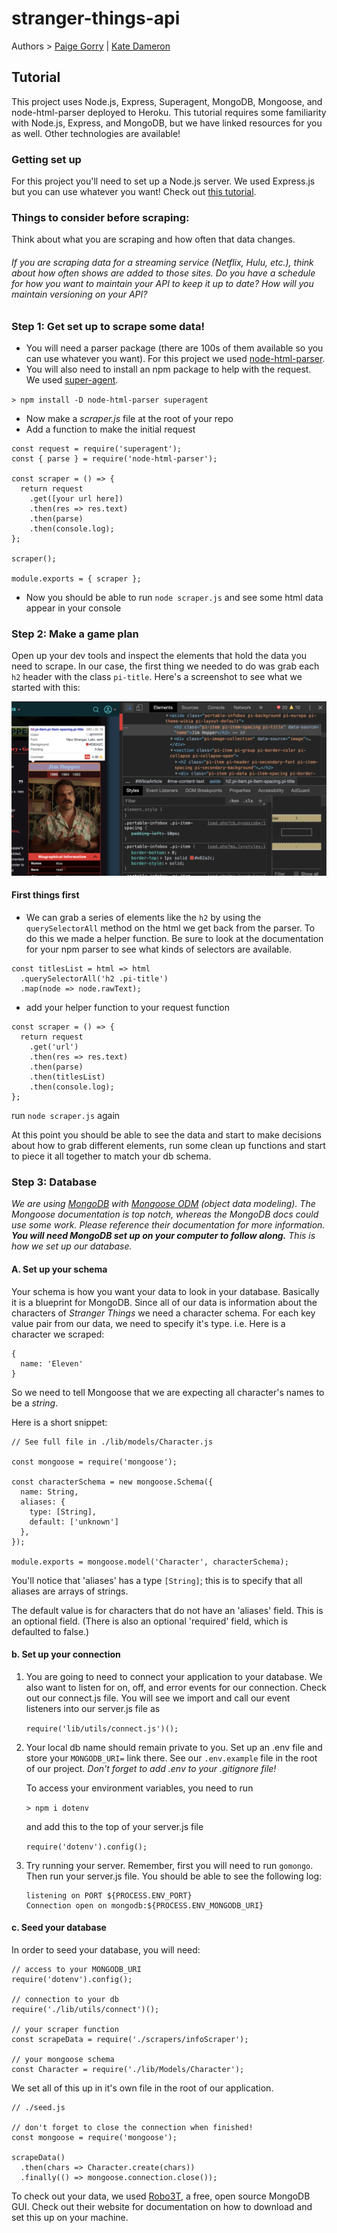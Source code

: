 # stranger-things-api

Authors > [Paige Gorry](https://github.com/paigeegorry) | 
[Kate Dameron](https://github.com/katedam)

## Tutorial

This project uses Node.js, Express, Superagent, MongoDB, Mongoose, and node-html-parser deployed to Heroku. This tutorial requires some familiarity with Node.js, Express, and MongoDB, but we have linked resources for you as well. Other technologies are available!

### Getting set up

For this project you'll need to set up a Node.js server. We used Express.js but you can use whatever you want! Check out [this tutorial](https://www.guru99.com/node-js-express.html).

### Things to consider before scraping:
Think about what you are scraping and how often that data changes. 
  ###### If you are scraping data for a streaming service (Netflix, Hulu, etc.), think about how often shows are added to those sites. Do you have a schedule for how you want to maintain your API to keep it up to date? How will you maintain versioning on your API? 

### Step 1: Get set up to scrape some data!

- You will need a parser package (there are 100s of them available so you can use whatever you want). For this project we used [node-html-parser](https://www.npmjs.com/package/node-html-parser).
- You will also need to install an npm package to help with the request. We used [super-agent](https://www.npmjs.com/package/superagent).

`> npm install -D node-html-parser superagent`

- Now make a _scraper.js_ file at the root of your repo
- Add a function to make the initial request

```
const request = require('superagent');
const { parse } = require('node-html-parser');

const scraper = () => {
  return request
    .get([your url here])
    .then(res => res.text)
    .then(parse)
    .then(console.log);
};

scraper();

module.exports = { scraper };
```

- Now you should be able to run `node scraper.js` and see some html data appear in your console

### Step 2: Make a game plan

Open up your dev tools and inspect the elements that hold the data you need to scrape. In our case, the first thing we needed to do was grab each `h2` header with the class `pi-title`. Here's a screenshot to see what we started with this:

![Game Plan](inspectView.png)

#### First things first

- We can grab a series of elements like the `h2` by using the `querySelectorAll` method on the html we get back from the parser. To do this we made a helper function. Be sure to look at the documentation for your npm parser to see what kinds of selectors are available.

```
const titlesList = html => html
  .querySelectorAll('h2 .pi-title')
  .map(node => node.rawText);
```

- add your helper function to your request function

```
const scraper = () => {
  return request
    .get('url')
    .then(res => res.text)
    .then(parse)
    .then(titlesList)
    .then(console.log);
};
```

run `node scraper.js` again

At this point you should be able to see the data and start to make decisions about how to grab different elements, run some clean up functions and start to piece it all together to match your db schema.

### Step 3: Database 

_We are using [MongoDB](https://docs.mongodb.com/manual/tutorial/getting-started/) with [Mongoose ODM](https://mongoosejs.com/docs/index.html) (object data modeling). The Mongoose documentation is top notch, whereas the MongoDB docs could use some work. Please reference their documentation for more information. **You will need MongoDB set up on your computer to follow along.** This is how we set up our database._

#### A. Set up your schema

Your schema is how you want your data to look in your database. Basically it is a blueprint for MongoDB. Since all of our data is information about the characters of _Stranger Things_ we need a character schema. For each key value pair from our data, we need to specify it's type. i.e. Here is a character we scraped:

```
{
  name: 'Eleven'
}
```

So we need to tell Mongoose that we are expecting all character's names to be a _string_.

Here is a short snippet:

```
// See full file in ./lib/models/Character.js

const mongoose = require('mongoose');

const characterSchema = new mongoose.Schema({
  name: String,
  aliases: {
    type: [String],
    default: ['unknown']
  },
});

module.exports = mongoose.model('Character', characterSchema);
```

You'll notice that 'aliases' has a type `[String]`; this is to specify that all aliases are arrays of strings. 

The default value is for characters that do not have an 'aliases' field. This is an optional field. (There is also an optional 'required' field, which is defaulted to false.)

#### b. Set up your connection

1. You are going to need to connect your application to your database. We also want to listen for on, off, and error events for our connection. Check out our connect.js file. You will see we import and call our event listeners into our server.js file as 

    `require('lib/utils/connect.js')();`

2. Your local db name should remain private to you. Set up an .env file and store your `MONGODB_URI=` link there. See our `.env.example` file in the root of our project. _Don't forget to add .env to your .gitignore file!_

    To access your environment variables, you need to run

    ` > npm i dotenv `

    and add this to the top of your server.js file

    `require('dotenv').config();`

3. Try running your server. Remember, first you will need to run `gomongo`. Then run your server.js file. You should be able to see the following log:

    ```
    listening on PORT ${PROCESS.ENV_PORT}
    Connection open on mongodb:${PROCESS.ENV_MONGODB_URI}
    ```

#### c. Seed your database
In order to seed your database, you will need:
```
// access to your MONGODB_URI
require('dotenv').config(); 

// connection to your db
require('./lib/utils/connect')(); 

// your scraper function
const scrapeData = require('./scrapers/infoScraper'); 

// your mongoose schema
const Character = require('./lib/Models/Character'); 
```

We set all of this up in it's own file in the root of our application.

```
// ./seed.js

// don't forget to close the connection when finished!
const mongoose = require('mongoose'); 

scrapeData()
  .then(chars => Character.create(chars))
  .finally(() => mongoose.connection.close()); 
```

To check out your data, we used [Robo3T](https://robomongo.org/), a free, open source MongoDB GUI. Check out their website for documentation on how to download and set this up on your machine. 

